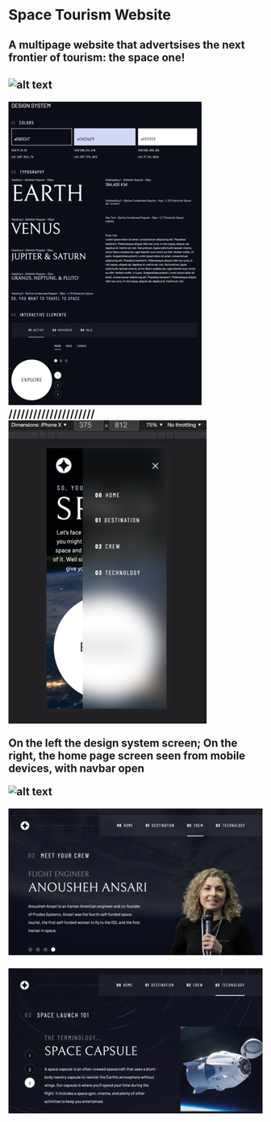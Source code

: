 # Space Tourism Website

<h2> A multipage website that advertsises the next frontier of tourism: the space one! <h2>

![alt text](media/website_preview/website_preview_planet.png)




![alt text](media/website_preview/website_preview_designsystem.png) ///////////////////// ![alt text](media/website_preview/website_preview_mobileview.png) 

On the left the design system screen; On the right, the home page screen seen from mobile devices, with navbar open 



![alt text](media/website_preview/website_preview_planet.png)

![alt text](media/website_preview/website_preview_crew.png)

![alt text](media/website_preview/website_preview_technology.png)




